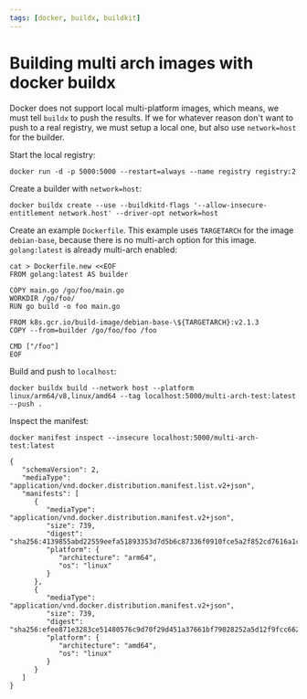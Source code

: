```yaml
---
tags: [docker, buildx, buildkit]
---
```

# Building multi arch images with docker buildx

Docker does not support local multi-platform images, which means, we must tell `buildx` to push the results.
If we for whatever reason don't want to push to a real registry, we must setup a local one, but also use `network=host` for the builder.

Start the local registry:
```
docker run -d -p 5000:5000 --restart=always --name registry registry:2
```

Create a builder with `network=host`:
```
docker buildx create --use --buildkitd-flags '--allow-insecure-entitlement network.host' --driver-opt network=host
```

Create an example `Dockerfile`. This example uses `TARGETARCH` for the image `debian-base`, because there is no multi-arch option for this image.
`golang:latest` is already multi-arch enabled:
```
cat > Dockerfile.new <<EOF
FROM golang:latest AS builder

COPY main.go /go/foo/main.go
WORKDIR /go/foo/
RUN go build -o foo main.go

FROM k8s.gcr.io/build-image/debian-base-\${TARGETARCH}:v2.1.3
COPY --from=builder /go/foo/foo /foo

CMD ["/foo"]
EOF
```

Build and push to `localhost`:
```
docker buildx build --network host --platform linux/arm64/v8,linux/amd64 --tag localhost:5000/multi-arch-test:latest --push .
```

Inspect the manifest:
```
docker manifest inspect --insecure localhost:5000/multi-arch-test:latest

{
   "schemaVersion": 2,
   "mediaType": "application/vnd.docker.distribution.manifest.list.v2+json",
   "manifests": [
      {
         "mediaType": "application/vnd.docker.distribution.manifest.v2+json",
         "size": 739,
         "digest": "sha256:4139855abd22559eefa51893353d7d5b6c87336f0910fce5a2f852cd7616a1c4",
         "platform": {
            "architecture": "arm64",
            "os": "linux"
         }
      },
      {
         "mediaType": "application/vnd.docker.distribution.manifest.v2+json",
         "size": 739,
         "digest": "sha256:efee871e3283ce51480576c9d70f29d451a37661bf79028252a5d12f9fcc6621",
         "platform": {
            "architecture": "amd64",
            "os": "linux"
         }
      }
   ]
}
```
